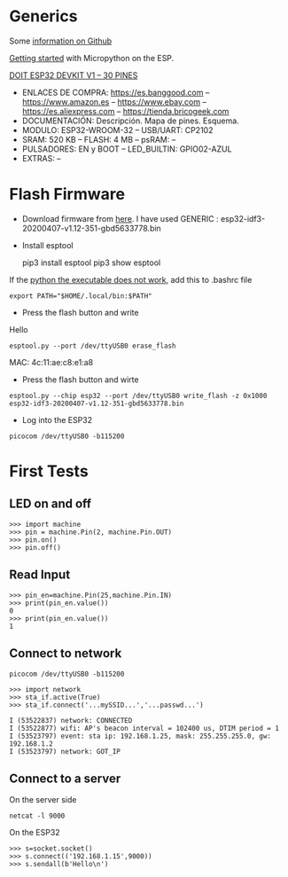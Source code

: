 # Generics

Some [information on Github](https://github.com/espressif/arduino-esp32/issues/544)

[Getting started](https://docs.micropython.org/en/latest/esp32/tutorial/intro.html) with Micropython on the ESP.




[DOIT ESP32 DEVKIT V1 – 30 PINES](https://www.esploradores.com/eligiendo_una_placa_esp32/)

*    ENLACES DE COMPRA: https://es.banggood.com   –  https://www.amazon.es  –  https://www.ebay.com   –  https://es.aliexpress.com –  https://tienda.bricogeek.com
*    DOCUMENTACIÓN: Descripción. Mapa de pines. Esquema.
*    MODULO: ESP32-WROOM-32 – USB/UART: CP2102
*    SRAM: 520 KB – FLASH: 4 MB – psRAM: –
*    PULSADORES: EN y BOOT  – LED_BUILTIN: GPIO02-AZUL
*    EXTRAS: –

# Flash Firmware

* Download firmware from [here](https://micropython.org/download#esp32). I have used GENERIC : esp32-idf3-20200407-v1.12-351-gbd5633778.bin

* Install esptool

   pip3 install esptool
   pip3 show esptool

If the [python the executable does not work](https://stackoverflow.com/questions/35898734/pip-installs-packages-successfully-but-executables-not-found-from-command-line/35899029), add this to .bashrc file

`export PATH="$HOME/.local/bin:$PATH"`
    
* Press the flash button and write

Hello

`esptool.py --port /dev/ttyUSB0 erase_flash`
 
 MAC: 4c:11:ae:c8:e1:a8

* Press the flash button and wirte

`esptool.py --chip esp32 --port /dev/ttyUSB0 write_flash -z 0x1000 esp32-idf3-20200407-v1.12-351-gbd5633778.bin`

* Log into the ESP32

`picocom /dev/ttyUSB0 -b115200`

# First Tests

## LED on and off

```
>>> import machine
>>> pin = machine.Pin(2, machine.Pin.OUT)
>>> pin.on()
>>> pin.off()

```

## Read Input
```
>>> pin_en=machine.Pin(25,machine.Pin.IN)
>>> print(pin_en.value())
0
>>> print(pin_en.value())
1

```

## Connect to network
```
picocom /dev/ttyUSB0 -b115200

>>> import network
>>> sta_if.active(True)
>>> sta_if.connect('...mySSID...','...passwd...')

I (53522837) network: CONNECTED
I (53522877) wifi: AP's beacon interval = 102400 us, DTIM period = 1
I (53523797) event: sta ip: 192.168.1.25, mask: 255.255.255.0, gw: 192.168.1.2
I (53523797) network: GOT_IP
```
## Connect to a server
On the server side
```
netcat -l 9000
```
On the ESP32
```
>>> s=socket.socket()
>>> s.connect(('192.168.1.15',9000))
>>> s.sendall(b'Hello\n')
```
